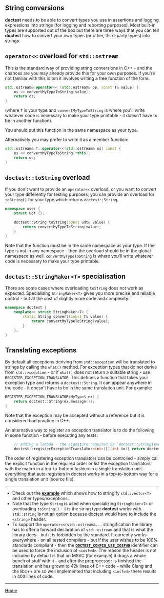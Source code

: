 ## String conversions

**doctest** needs to be able to convert types you use in assertions and logging expressions into strings (for logging and reporting purposes).
Most built-in types are supported out of the box but there are three ways that you can tell **doctest** how to convert your own types (or other, third-party types) into strings.

## ```operator<<``` overload for ```std::ostream```

This is the standard way of providing string conversions in C++ - and the chances are you may already provide this for your own purposes. If you're not familiar with this idiom it involves writing a free function of the form:

```c++
std::ostream& operator<< (std::ostream& os, const T& value) {
	os << convertMyTypeToString(value);
	return os;
}
```

(where ```T``` is your type and ```convertMyTypeToString``` is where you'll write whatever code is necessary to make your type printable - it doesn't have to be in another function).

You should put this function in the same namespace as your type.

Alternatively you may prefer to write it as a member function:

```c++
std::ostream& T::operator<<(std::ostream& os) const {
	os << convertMyTypeToString(*this);
	return os;
}
```

## ```doctest::toString``` overload

If you don't want to provide an ```operator<<``` overload, or you want to convert your type differently for testing purposes, you can provide an overload for ```toString()``` for your type which returns ```doctest::String```.

```c++
namespace user {
    struct udt {};
    
	doctest::String toString(const udt& value) {
		return convertMyTypeToString(value);
	}
}
```

Note that the function must be in the same namespace as your type. If the type is not in any namespace - then the overload should be in the global namespace as well. ```convertMyTypeToString``` is where you'll write whatever code is necessary to make your type printable.

## ```doctest::StringMaker<T>``` specialisation

There are some cases where overloading ```toString``` does not work as expected. Specialising ```StringMaker<T>``` gives you more precise and reliable control - but at the cost of slightly more code and complexity:

```c++
namespace doctest {
	template<> struct StringMaker<T> {
    	static String convert(const T& value) {
        	return convertMyTypeToString(value);
        }
    };
}
```

## Translating exceptions

By default all exceptions deriving from ```std::exception``` will be translated to strings by calling the ```what()``` method. For exception types that do not derive from ```std::exception``` - or if ```what()``` does not return a suitable string - use ```REGISTER_EXCEPTION_TRANSLATOR```. This defines a function that takes your exception type and returns a ```doctest::String```. It can appear anywhere in the code - it doesn't have to be in the same translation unit. For example:

```c++
REGISTER_EXCEPTION_TRANSLATOR(MyType& ex) {
    return doctest::String(ex.message());
}
```

Note that the exception may be accepted without a reference but it is considered bad practice in C++.

An alternative way to register an exception translator is to do the following in some function - before executing any tests:

```c++
    // adding a lambda - the signature required is `doctest::String(exception_type)`
    doctest::registerExceptionTranslator<int>([](int in){ return doctest::toString(in); });
```

The order of registering exception translators can be controlled - simply call the explicit function in the required order or list the exception translators with the macro in a top-to-bottom fashion in a single translation unit - everything that auto-registers in doctest works in a top-to-bottom way for a single translation unit (source file).

------

- Check out the [**example**](../../examples/stringification/main.cpp) which shows how to stringify ```std::vector<T>``` and other types/exceptions.
- Note that the type ```String``` is used when specializing ```StringMaker<T>``` or overloading ```toString()``` - it is the string type **doctest** works with. ```std::string``` is not an option because doctest would have to include the ```<string>``` header.
- To support the ```operator<<(std::ostream&...``` stringification the library has to offer a forward declaration of ```std::ostream``` and that is what the library does - but it is forbidden by the standard. It currently works everywhere - on all tested compilers - but if the user wishes to be 100% standards compliant - then the [**```DOCTEST_CONFIG_USE_IOSFWD```**](configuration.md#doctest_config_use_iosfwd) identifier can be used to force the inclusion of ```<iosfwd>```. The reason the header is not included by default is that on MSVC (for example) it drags a whole bunch of stuff with it - and after the preprocessor is finished the translation unit has grown to 42k lines of C++ code - while Clang and the libc++ are so well implemented that including ```<iosfwd>``` there results in 400 lines of code. 

---

[Home](readme.md#reference)
